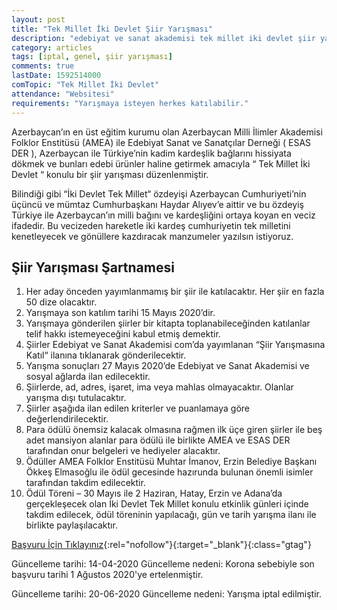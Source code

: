 ```yaml
---
layout: post
title: "Tek Millet İki Devlet Şiir Yarışması"
description: "edebiyat ve sanat akademisi tek millet iki devlet şiir yarışması, ödüllü şiir yarışmaları 2020"
category: articles
tags: [iptal, genel, şiir yarışması]
comments: true
lastDate: 1592514000    
comTopic: "Tek Millet İki Devlet"
attendance: "Websitesi"
requirements: "Yarışmaya isteyen herkes katılabilir."
---
```


Azerbaycan’ın en üst eğitim kurumu olan Azerbaycan Milli İlimler Akademisi Folklor Enstitüsü (AMEA)  ile Edebiyat Sanat ve Sanatçılar Derneği ( ESAS DER ),  Azerbaycan ile Türkiye’nin kadim kardeşlik bağlarını hissiyata dökmek ve bunları edebi ürünler haline getirmek amacıyla “ Tek Millet İki Devlet “ konulu bir şiir yarışması düzenlenmiştir.  
 
Bilindiği gibi “İki Devlet Tek Millet“ özdeyişi Azerbaycan Cumhuriyeti’nin üçüncü ve mümtaz Cumhurbaşkanı Haydar Alıyev’e aittir ve bu özdeyiş Türkiye ile Azerbaycan’ın milli bağını ve kardeşliğini ortaya koyan en veciz ifadedir. Bu vecizeden hareketle iki kardeş cumhuriyetin tek milletini kenetleyecek ve gönüllere kazdıracak manzumeler yazılsın istiyoruz.  

## Şiir Yarışması Şartnamesi 
1. Her aday önceden yayımlanmamış bir şiir ile katılacaktır. Her şiir en fazla 50 dize olacaktır.  
2. Yarışmaya son katılım tarihi 15 Mayıs 2020’dir.
3. Yarışmaya gönderilen şiirler bir kitapta toplanabileceğinden katılanlar telif hakkı istemeyeceğini kabul etmiş demektir.
4. Şiirler Edebiyat ve Sanat Akademisi com’da yayımlanan “Şiir Yarışmasına Katıl“ ilanına tıklanarak gönderilecektir.
5. Yarışma sonuçları 27 Mayıs 2020’de Edebiyat ve Sanat Akademisi ve sosyal ağlarda ilan edilecektir.
6. Şiirlerde, ad, adres, işaret, ima veya mahlas olmayacaktır. Olanlar yarışma dışı tutulacaktır.
7. Şiirler aşağıda ilan edilen kriterler ve puanlamaya göre değerlendirilecektir.
8. Para ödülü önemsiz kalacak olmasına rağmen ilk üçe giren şiirler ile beş adet mansiyon alanlar para ödülü ile birlikte AMEA ve ESAS DER tarafından onur belgeleri ve hediyeler alacaktır.
9. Ödüller AMEA Folklor Enstitüsü Muhtar İmanov, Erzin Belediye Başkanı Ökkeş Elmasoğlu ile ödül gecesinde hazırunda bulunan önemli isimler tarafından takdim edilecektir.
10. Ödül Töreni – 30  Mayıs ile 2 Haziran, Hatay,  Erzin ve Adana’da gerçekleşecek olan İki Devlet Tek Millet konulu etkinlik günleri içinde takdim edilecek,  ödül töreninin yapılacağı, gün ve tarih yarışma ilanı ile birlikte paylaşılacaktır.

[Başvuru İçin Tıklayınız](https://edebiyatvesanatakademisi.com/uye-girisi?ref=edebiyatyarismalari.com){:rel="nofollow"}{:target="_blank"}{:class="gtag"}

Güncelleme tarihi: 14-04-2020
Güncelleme nedeni: Korona sebebiyle son başvuru tarihi 1 Ağustos 2020'ye ertelenmiştir.

Güncelleme tarihi: 20-06-2020
Güncelleme nedeni: Yarışma iptal edilmiştir.
